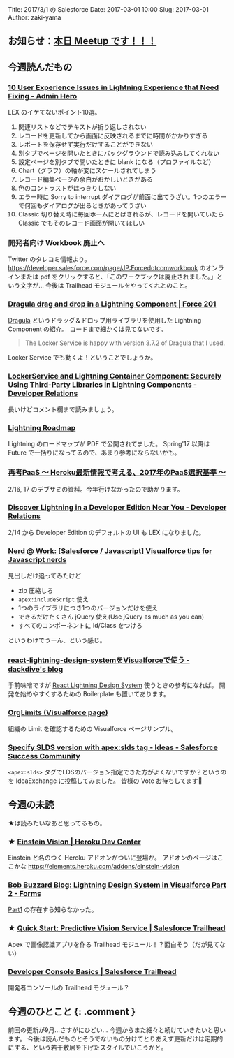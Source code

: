 Title: 2017/3/1 の Salesforce
Date: 2017-03-01 10:00
Slug: 2017-03-01
Author: zaki-yama

## お知らせ：[本日 Meetup です！！！](https://www.meetup.com/ja-JP/Tokyo-Salesforce-Developer-Group/events/237180781/)


## 今週読んだもの

### [10 User Experience Issues in Lightning Experience that Need Fixing - Admin Hero](https://www.adminhero.com/10-ux-issues-lightning-experience-need-fixing)

LEX のイケてないポイント10選。

1. 関連リストなどでテキストが折り返しされない
2. レコードを更新してから画面に反映されるまでに時間がかかりすぎる
3. レポートを保存せず実行だけすることができない
4. 別タブでページを開いたときにバックグラウンドで読み込みしてくれない
5. 設定ページを別タブで開いたときに blank になる（プロファイルなど）
6. Chart（グラフ）の軸が変にスケールされてしまう
7. レコード編集ページの余白がおかしいときがある
8. 色のコントラストがはっきりしない
9. エラー時に Sorry to interrupt ダイアログが前面に出てうざい。1つのエラーで何回もダイアログが出るときがあってうざい
10. Classic 切り替え時に毎回ホームにとばされるが、レコードを開いていたら Classic でもそのレコード画面が開いてほしい

### 開発者向け Workbook 廃止へ

Twitter のタレコミ情報より。
https://developer.salesforce.com/page/JP:Forcedotcomworkbook
のオンラインまたは pdf をクリックすると、「このワークブックは廃止されました。」という文字が...
今後は Trailhead モジュールをやってくれとのこと。

### [Dragula drag and drop in a Lightning Component | Force 201](http://force201.wordpress.stfi.re/2017/02/26/dragula-drag-and-drop-in-a-lightning-component/?sf=lgddoxz#aa)

[Dragula](https://github.com/bevacqua/dragula) というドラッグ＆ドロップ用ライブラリを使用した Lightning Component の紹介。
コードまで細かくは見てないです。

> The Locker Service is happy with version 3.7.2 of Dragula that I used.

Locker Service でも動くよ！ということでしょうか。

### [LockerService and Lightning Container Component: Securely Using Third-Party Libraries in Lightning Components - Developer Relations](https://developer.salesforce.com/blogs/developer-relations/2017/02/lockerservice-lightning-container-third-party-libraries-lightning-components.html)

長いけどコメント欄まで読みましょう。

### [Lightning Roadmap](https://www.salesforce.com/content/dam/web/en_us/www/documents/e-books/salesforce-lightning-roadmap.pdf)

Lightning のロードマップが PDF で公開されてました。
Spring'17 以降は Future で一括りになってるので、あまり参考にならないかも。

### [再考PaaS 〜 Heroku最新情報で考える、2017年のPaaS選択基準 〜](https://www.slideshare.net/mokamoto/paas-heroku2017paas)

2/16, 17 のデブサミの資料。今年行けなかったので助かります。

### [Discover Lightning in a Developer Edition Near You - Developer Relations](https://developer.salesforce.com/blogs/developer-relations/2017/02/discover-lightning-developer-edition-near.html)

2/14 から Developer Edition のデフォルトの UI も LEX になりました。

### [Nerd @ Work: [Salesforce / Javascript] Visualforce tips for Javascript nerds](http://blog.enree.stfi.re/2017/02/salesforce-javascript-visualforce-tips.html?sf=rywklzk#aa)

見出しだけ追ってみたけど

- zip 圧縮しろ
- `apex:includeScript` 使え
- 1つのライブラリにつき1つのバージョンだけを使え
- できるだけたくさん jQuery 使え(Use jQuery as much as you can)
- すべてのコンポーネントに Id/Class をつけろ

というわけでうーん、という感じ。

### [react-lightning-design-systemをVisualforceで使う - dackdive's blog](http://dackdive.hateblo.jp/entry/2017/02/14/100000)

手前味噌ですが [React Lightning Design System](https://github.com/mashmatrix/react-lightning-design-system) 使うときの参考になれば。
開発を始めやすくするための Boilerplate も置いてあります。

### [OrgLimits (Visualforce page)](https://gist.github.com/az-ak/addeb645d08c90481229d86e99189500)

組織の Limit を確認するための Visualforce ページサンプル。

### [Specify SLDS version with <apex:slds> tag - Ideas - Salesforce Success Community](https://success.salesforce.com/ideaView?id=0873A000000CPjPQAW)

`<apex:slds>` タグでLDSのバージョン指定できた方がよくないですか？というのを IdeaExchange に投稿してみました。
皆様の Vote お待ちしてます🙇

## 今週の未読

★は読みたいなあと思ってるもの。

### ★ [Einstein Vision | Heroku Dev Center](https://devcenter.heroku.com/articles/einstein-vision)

Einstein と名のつく Heroku アドオンがついに登場か。
アドオンのページはここかな https://elements.heroku.com/addons/einstein-vision

### [Bob Buzzard Blog: Lightning Design System in Visualforce Part 2 - Forms](http://bobbuzzard.blogspot.jp/2017/02/lightning-design-system-in-visualforce.html)

[Part1](http://bobbuzzard.blogspot.jp/2016/12/lightning-design-system-in-visualforce.html) の存在すら知らなかった。

### ★ [Quick Start: Predictive Vision Service | Salesforce Trailhead](https://trailhead.salesforce.com/ja/projects/predictive_vision_apex)

Apex で画像認識アプリを作る Trailhead モジュール！？面白そう（だが見てない）


### [Developer Console Basics | Salesforce Trailhead](https://trailhead.salesforce.com/ja/modules/developer_console)

開発者コンソールの Trailhead モジュール？

## 今週のひとこと {: .comment }

前回の更新が9月...さすがにひどい...
今週からまた細々と続けていきたいと思います。
今後は読んだものとそうでないもの分けてとりあえず更新だけは定期的にする、という若干敷居を下げたスタイルでいこうかと。
